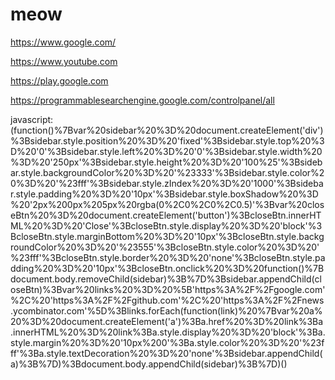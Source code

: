 # meow

https://www.google.com/

https://www.youtube.com

https://play.google.com

https://programmablesearchengine.google.com/controlpanel/all

javascript:(function()%7Bvar%20sidebar%20%3D%20document.createElement('div')%3Bsidebar.style.position%20%3D%20'fixed'%3Bsidebar.style.top%20%3D%20'0'%3Bsidebar.style.left%20%3D%20'0'%3Bsidebar.style.width%20%3D%20'250px'%3Bsidebar.style.height%20%3D%20'100%25'%3Bsidebar.style.backgroundColor%20%3D%20'%23333'%3Bsidebar.style.color%20%3D%20'%23fff'%3Bsidebar.style.zIndex%20%3D%20'1000'%3Bsidebar.style.padding%20%3D%20'10px'%3Bsidebar.style.boxShadow%20%3D%20'2px%200px%205px%20rgba(0%2C0%2C0%2C0.5)'%3Bvar%20closeBtn%20%3D%20document.createElement('button')%3BcloseBtn.innerHTML%20%3D%20'Close'%3BcloseBtn.style.display%20%3D%20'block'%3BcloseBtn.style.marginBottom%20%3D%20'10px'%3BcloseBtn.style.backgroundColor%20%3D%20'%23555'%3BcloseBtn.style.color%20%3D%20'%23fff'%3BcloseBtn.style.border%20%3D%20'none'%3BcloseBtn.style.padding%20%3D%20'10px'%3BcloseBtn.onclick%20%3D%20function()%7Bdocument.body.removeChild(sidebar)%3B%7D%3Bsidebar.appendChild(closeBtn)%3Bvar%20links%20%3D%20%5B'https%3A%2F%2Fgoogle.com'%2C%20'https%3A%2F%2Fgithub.com'%2C%20'https%3A%2F%2Fnews.ycombinator.com'%5D%3Blinks.forEach(function(link)%20%7Bvar%20a%20%3D%20document.createElement('a')%3Ba.href%20%3D%20link%3Ba.innerHTML%20%3D%20link%3Ba.style.display%20%3D%20'block'%3Ba.style.margin%20%3D%20'10px%200'%3Ba.style.color%20%3D%20'%23fff'%3Ba.style.textDecoration%20%3D%20'none'%3Bsidebar.appendChild(a)%3B%7D)%3Bdocument.body.appendChild(sidebar)%3B%7D)()